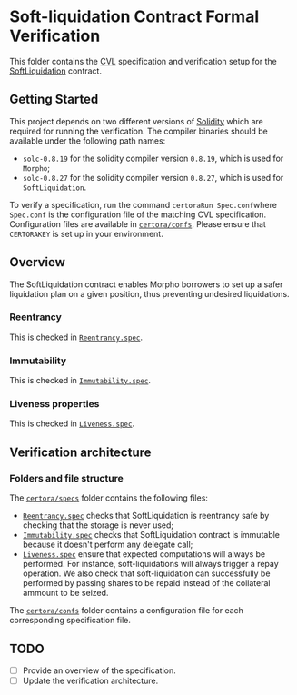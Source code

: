 # Soft-liquidation Contract Formal Verification

This folder contains the [CVL](https://docs.certora.com/en/latest/docs/cvl/index.html) specification and verification setup for the [SoftLiquidation](../src/SoftLiquidation.sol) contract.

## Getting Started

This project depends on two different versions of [Solidity](https://soliditylang.org/) which are required for running the verification.
The compiler binaries should be available under the following path names:

- `solc-0.8.19` for the solidity compiler version `0.8.19`, which is used for `Morpho`;
- `solc-0.8.27` for the solidity compiler version `0.8.27`, which is used for `SoftLiquidation`.

To verify a specification, run the command `certoraRun Spec.conf`where `Spec.conf` is the configuration file of the matching CVL specification.
Configuration files are available in [`certora/confs`](confs).
Please ensure that `CERTORAKEY` is set up in your environment.

## Overview

The SoftLiquidation contract enables Morpho borrowers to set up a safer liquidation plan on a given position, thus preventing undesired liquidations.

### Reentrancy

This is checked in [`Reentrancy.spec`](specs/Reentrancy.spec).

### Immutability

This is checked in [`Immutability.spec`](specs/Immutability.spec).

### Liveness properties

This is checked in [`Liveness.spec`](specs/Liveness.spec).

## Verification architecture

### Folders and file structure

The [`certora/specs`](specs) folder contains the following files:

- [`Reentrancy.spec`](specs/Reentrancy.spec) checks that SoftLiquidation is reentrancy safe by checking that the storage is never used;
- [`Immutability.spec`](specs/Immutability.spec) checks that SoftLiquidation contract is immutable because it doesn't perform any delegate call;
- [`Liveness.spec`](specs/Liveness.spec) ensure that expected computations will always be performed.
  For instance, soft-liquidations will always trigger a repay operation.
  We also check that soft-liquidation can successfully be performed by passing shares to be repaid instead of the collateral ammount to be seized.

The [`certora/confs`](confs) folder contains a configuration file for each corresponding specification file.

## TODO

- [ ] Provide an overview of the specification.
- [ ] Update the verification architecture.
